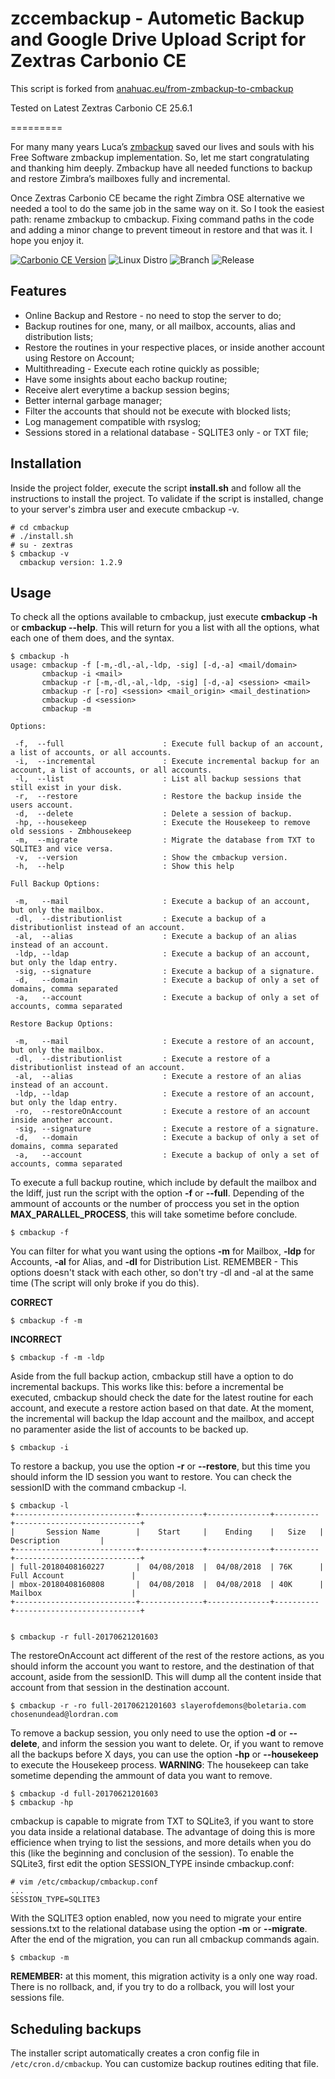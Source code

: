 # zccembackup - Autometic Backup and Google Drive Upload Script for Zextras Carbonio CE

This script is forked from [anahuac.eu/from-zmbackup-to-cmbackup](https://www.anahuac.eu/from-zmbackup-to-cmbackup/)

Tested on Latest Zextras Carbonio CE 25.6.1

=========

For many many years Luca’s [zmbackup](https://github.com/lucascbeyeler/zmbackup) saved our lives and souls with his Free Software zmbackup implementation. So, let me start congratulating and thanking him deeply. Zmbackup have all needed functions to backup and restore Zimbra’s mailboxes fully and incremental.

Once Zextras Carbonio CE became the right Zimbra OSE alternative we needed a tool to do the same job in the same way on it. So I took the easiest path: rename zmbackup to cmbackup.
Fixing command paths in the code and adding a minor change to prevent timeout in restore and that was it. I hope you enjoy it.



[![Carbonio CE Version](https://img.shields.io/badge/Carbonio%20CE-25.6.1-orange.svg)](https://zextras.com/carbonio-community-edition)
![Linux Distro](https://img.shields.io/badge/Platform-CentOS%20%7C%20Red%20Hat%20%7C%20Ubuntu-blue.svg)
![Branch](https://img.shields.io/badge/Branch-Stable-green.svg)
![Release](https://img.shields.io/badge/Release-1.2.9-green.svg)


Features
------------
* Online Backup and Restore - no need to stop the server to do;
* Backup routines for one, many, or all mailbox, accounts, alias and distribution lists;
* Restore the routines in your respective places, or inside another account using Restore on Account;
* Multithreading - Execute each rotine quickly as possible;
* Have some insights about eacho backup routine;
* Receive alert everytime a backup session begins;
* Better internal garbage manager;
* Filter the accounts that should not be execute with blocked lists;
* Log management compatible with rsyslog;
* Sessions stored in a relational database - SQLITE3 only - or TXT file;

Installation
------------
Inside the project folder, execute the script **install.sh** and follow all the instructions to install the project. To validate if the script is installed, change to your server's zimbra user and execute cmbackup -v.

```
# cd cmbackup
# ./install.sh
# su - zextras
$ cmbackup -v
  cmbackup version: 1.2.9
```

Usage
------------

To check all the options available to cmbackup, just execute **cmbackup -h** or **cmbackup --help**. This will return for you a list with all the options, what each one of them does, and the syntax.

```
$ cmbackup -h
usage: cmbackup -f [-m,-dl,-al,-ldp, -sig] [-d,-a] <mail/domain>
       cmbackup -i <mail>
       cmbackup -r [-m,-dl,-al,-ldp, -sig] [-d,-a] <session> <mail>
       cmbackup -r [-ro] <session> <mail_origin> <mail_destination>
       cmbackup -d <session>
       cmbackup -m

Options:

 -f,  --full                      : Execute full backup of an account, a list of accounts, or all accounts.
 -i,  --incremental               : Execute incremental backup for an account, a list of accounts, or all accounts.
 -l,  --list                      : List all backup sessions that still exist in your disk.
 -r,  --restore                   : Restore the backup inside the users account.
 -d,  --delete                    : Delete a session of backup.
 -hp, --housekeep                 : Execute the Housekeep to remove old sessions - Zmbhousekeep
 -m,  --migrate                   : Migrate the database from TXT to SQLITE3 and vice versa.
 -v,  --version                   : Show the cmbackup version.
 -h,  --help                      : Show this help

Full Backup Options:

 -m,   --mail                     : Execute a backup of an account, but only the mailbox.
 -dl,  --distributionlist         : Execute a backup of a distributionlist instead of an account.
 -al,  --alias                    : Execute a backup of an alias instead of an account.
 -ldp, --ldap                     : Execute a backup of an account, but only the ldap entry.
 -sig, --signature                : Execute a backup of a signature.
 -d,   --domain                   : Execute a backup of only a set of domains, comma separated
 -a,   --account                  : Execute a backup of only a set of accounts, comma separated

Restore Backup Options:

 -m,   --mail                     : Execute a restore of an account,  but only the mailbox.
 -dl,  --distributionlist         : Execute a restore of a distributionlist instead of an account.
 -al,  --alias                    : Execute a restore of an alias instead of an account.
 -ldp, --ldap                     : Execute a restore of an account, but only the ldap entry.
 -ro,  --restoreOnAccount         : Execute a restore of an account inside another account.
 -sig, --signature                : Execute a restore of a signature.
 -d,   --domain                   : Execute a backup of only a set of domains, comma separated
 -a,   --account                  : Execute a backup of only a set of accounts, comma separated
```

To execute a full backup routine, which include by default the mailbox and the ldiff, just run the script with the option **-f** or **--full**. Depending of the ammount of accounts or the number of proccess you set in the option **MAX_PARALLEL_PROCESS**, this will take sometime before conclude.

```
$ cmbackup -f
```

You can filter for what you want using the options **-m** for Mailbox, **-ldp** for Accounts, **-al** for Alias, and **-dl** for Distribution List. REMEMBER - This options doesn't stack with each other, so don't try -dl and -al at the same time (The script will only broke if you do this).

**CORRECT**
```
$ cmbackup -f -m
```

**INCORRECT**
```
$ cmbackup -f -m -ldp
```

Aside from the full backup action, cmbackup still have a option to do incremental backups. This works like this: before a incremental be executed, cmbackup should check the date for the latest routine for each account, and execute a restore action based on that date. At the moment, the incremental will backup the ldap account and the mailbox, and accept no paramenter aside the list of accounts to be backed up.

```
$ cmbackup -i
```

To restore a backup, you use the option **-r** or **--restore**, but this time you should inform the ID session you want to restore. You can check the sessionID with the command cmbackup -l.

```
$ cmbackup -l
+---------------------------+--------------+--------------+----------+----------------------------+
|       Session Name        |    Start     |    Ending    |   Size   |        Description         |
+---------------------------+--------------+--------------+----------+----------------------------+
| full-20180408160227       |  04/08/2018  |  04/08/2018  | 76K      | Full Account               |
| mbox-20180408160808       |  04/08/2018  |  04/08/2018  | 40K      | Mailbox                    |
+---------------------------+--------------+--------------+----------+----------------------------+


$ cmbackup -r full-20170621201603
```

The restoreOnAccount act different of the rest of the restore actions, as you should inform the account you want to restore, and the destination of that account, aside from the sessionID. This will dump all the content inside that account from that session in the destination account.

```
$ cmbackup -r -ro full-20170621201603 slayerofdemons@boletaria.com chosenundead@lordran.com
```

To remove a backup session, you only need to use the option **-d** or **--delete**, and inform the session you want to delete. Or, if you want to remove all the backups before X days, you can use the option **-hp** or **--housekeep** to execute the Housekeep process. **WARNING**: The housekeep can take sometime depending the ammount of data you want to remove.

```
$ cmbackup -d full-20170621201603
$ cmbackup -hp
```

cmbackup is capable to migrate from TXT to SQLite3, if you want to store you data inside a relational database. The advantage of doing this is more efficience when trying to list the sessions, and more details when you do this (like the beginning and conclusion of the session). To enable the SQLite3, first edit the option SESSION_TYPE insinde cmbackup.conf:

```
# vim /etc/cmbackup/cmbackup.conf
...
SESSION_TYPE=SQLITE3
```

With the SQLITE3 option enabled, now you need to migrate your entire sessions.txt to the relational database using the option **-m** or **--migrate**. After the end of the migration, you can run all cmbackup commands again.

```
$ cmbackup -m
```

**REMEMBER:** at this moment, this migration activity is a only one way road. There is no rollback, and, if you try to do a rollback, you will lost your sessions file.

Scheduling backups
------------

The installer script automatically creates a cron config file in `/etc/cron.d/cmbackup`. You can customize backup routines editing that file.
